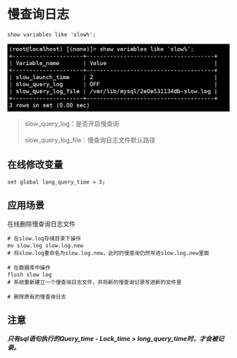 # 慢查询日志

```mysql
show variables like 'slow%';
```

![](./img/slow_log_01.png)

> slow_query_log：是否开启慢查询<br><br>
> slow_query_log_file：慢查询日志文件默认路径

## 在线修改变量

```mysql
set global long_query_time = 3;
```

## 应用场景

在线删除慢查询日志文件

```mysql
# 在slow.log存储目录下操作
mv slow.log slow.log.new
# 将slow.log重命名为slow.log.new，此时的慢查询仍然写进slow.log.new里面

# 在数据库中操作
flush slow log
# 系统重新建立一个慢查询日志文件，并将新的慢查询记录写进新的文件里

# 删除原有的慢查询日志
```

## 注意

***只有sql语句执行的Query_time - Lock_time > long_query_time时，才会被记录。***
